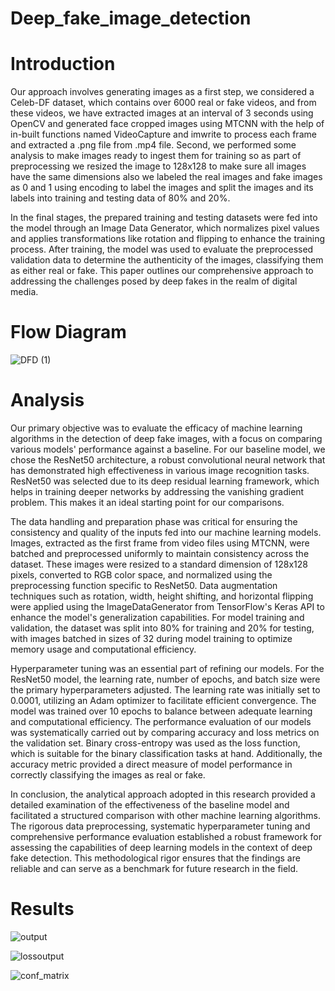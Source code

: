 # Deep_fake_image_detection

# Introduction

Our approach involves generating images as a first step, we considered a Celeb-DF dataset, which contains over 6000 real or fake videos, and from these videos, we have extracted images at an interval of 3 seconds using OpenCV and generated face cropped images using  MTCNN with the help of in-built functions named VideoCapture and imwrite to process each frame and extracted a .png file from .mp4 file. Second, we performed some analysis to make images ready to ingest them for training so as part of preprocessing we resized the image to 128x128 to make sure all images have the same dimensions also we labeled the real images and fake images as 0 and 1 using encoding to label the images and split the images and its labels into training and testing data of 80% and 20%. 

In the final stages, the prepared training and testing datasets were fed into the model through an Image Data Generator, which normalizes pixel values and applies transformations like rotation and flipping to enhance the training process. After training, the model was used to evaluate the preprocessed validation data to determine the authenticity of the images, classifying them as either real or fake. This paper outlines our comprehensive approach to addressing the challenges posed by deep fakes in the realm of digital media.

# Flow Diagram

![DFD (1)](https://github.com/schebrolu6405/Deep_fake_video_detection/assets/143303673/f718580d-ce69-4e8b-ab96-880d7544efb8)

# Analysis

Our primary objective was to evaluate the efficacy of machine learning algorithms in the detection of deep fake images, with a focus on comparing various models' performance against a baseline. For our baseline model, we chose the ResNet50 architecture, a robust convolutional neural network that has demonstrated high effectiveness in various image recognition tasks. ResNet50 was selected due to its deep residual learning framework, which helps in training deeper networks by addressing the vanishing gradient problem. This makes it an ideal starting point for our comparisons.

The data handling and preparation phase was critical for ensuring the consistency and quality of the inputs fed into our machine learning models. Images, extracted as the first frame from video files using MTCNN, were batched and preprocessed uniformly to maintain consistency across the dataset. These images were resized to a standard dimension of 128x128 pixels, converted to RGB color space, and normalized using the preprocessing function specific to ResNet50. Data augmentation techniques such as rotation, width, height shifting, and horizontal flipping were applied using the ImageDataGenerator from TensorFlow's Keras API to enhance the model's generalization capabilities. For model training and validation, the dataset was split into 80% for training and 20% for testing, with images batched in sizes of 32 during model training to optimize memory usage and computational efficiency.

Hyperparameter tuning was an essential part of refining our models. For the ResNet50 model, the learning rate, number of epochs, and batch size were the primary hyperparameters adjusted. The learning rate was initially set to 0.0001, utilizing an Adam optimizer to facilitate efficient convergence. The model was trained over 10 epochs to balance between adequate learning and computational efficiency. The performance evaluation of our models was systematically carried out by comparing accuracy and loss metrics on the validation set. Binary cross-entropy was used as the loss function, which is suitable for the binary classification tasks at hand. Additionally, the accuracy metric provided a direct measure of model performance in correctly classifying the images as real or fake.

In conclusion, the analytical approach adopted in this research provided a detailed examination of the effectiveness of the baseline model and facilitated a structured comparison with other machine learning algorithms. The rigorous data preprocessing, systematic hyperparameter tuning and comprehensive performance evaluation established a robust framework for assessing the capabilities of deep learning models in the context of deep fake detection. This methodological rigor ensures that the findings are reliable and can serve as a benchmark for future research in the field.

# Results
![output](https://github.com/schebrolu6405/Deep_fake_video_detection/assets/143303673/984738ed-def7-4233-ab5b-2679340c7acd)

![lossoutput](https://github.com/schebrolu6405/Deep_fake_video_detection/assets/143303673/5ee7cc23-4792-44a2-a56c-c30a109197d6)

![conf_matrix](https://github.com/schebrolu6405/Deep_fake_video_detection/assets/143303673/78a3a57a-f5ff-4574-aa15-2e714ba98102)


